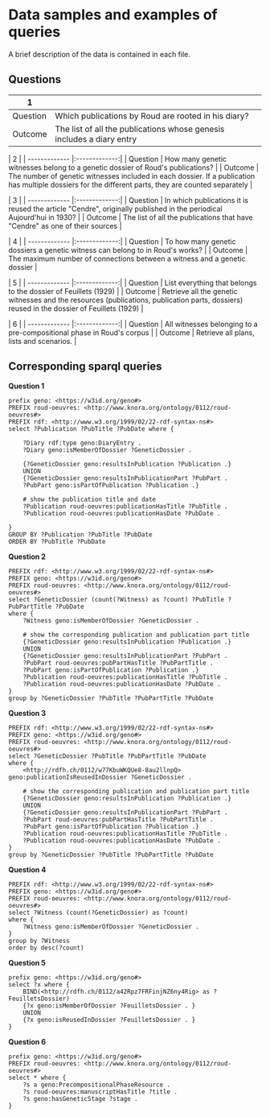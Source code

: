 
# Data samples and examples of queries

A brief description of the data is contained in each file.


## Questions


| 1 |      |
|-----|-------|
| Question | Which publications by Roud are rooted in his diary? |
| Outcome | The list of all the publications whose genesis includes a diary entry |


| 2 |
| ------------- |:-------------:|
| Question | How many genetic witnesses belong to a genetic dossier of Roud's publications? |
| Outcome | The number of genetic witnesses included in each dossier. If a publication has multiple dossiers for the different parts, they are counted separately |



| 3 |
| ------------- |:-------------:|
| Question | In which publications it is reused the article "Cendre", originally published in the periodical Aujourd'hui in 1930? |
| Outcome | The list of all the publications that have "Cendre" as one of their sources |



| 4 |
| ------------- |:-------------:|
| Question | To how many genetic dossiers a genetic witness can belong to in Roud's works? |
| Outcome | The maximum number of connections between a witness and a genetic dossier |



| 5 |
| ------------- |:-------------:|
| Question | List everything that belongs to the dossier of Feuillets (1929) |
| Outcome | Retrieve all the genetic witnesses and the resources (publications, publication parts, dossiers) reused in the dossier of Feuillets (1929) |


| 6 |
| ------------- |:-------------:|
| Question | All witnesses belonging to a pre-compositional phase in Roud's corpus |
| Outcome | Retrieve all plans, lists and scenarios. |





## Corresponding sparql queries

**Question 1**

```sparql
prefix geno: <https://w3id.org/geno#>
PREFIX roud-oeuvres: <http://www.knora.org/ontology/0112/roud-oeuvres#>
PREFIX rdf: <http://www.w3.org/1999/02/22-rdf-syntax-ns#>
select ?Publication ?PubTitle ?PubDate where { 
	
    ?Diary rdf:type geno:DiaryEntry .
    ?Diary geno:isMemberOfDossier ?GeneticDossier .
    
    {?GeneticDossier geno:resultsInPublication ?Publication .}
    UNION
    {?GeneticDossier geno:resultsInPublicationPart ?PubPart .
    ?PubPart geno:isPartOfPublication ?Publication .}
    
    # show the publication title and date
    ?Publication roud-oeuvres:publicationHasTitle ?PubTitle .
    ?Publication roud-oeuvres:publicationHasDate ?PubDate .
    
}
GROUP BY ?Publication ?PubTitle ?PubDate
ORDER BY ?PubTitle ?PubDate
```

**Question 2**

```sparql
PREFIX rdf: <http://www.w3.org/1999/02/22-rdf-syntax-ns#>
PREFIX geno: <https://w3id.org/geno#>
PREFIX roud-oeuvres: <http://www.knora.org/ontology/0112/roud-oeuvres#>
select ?GeneticDossier (count(?Witness) as ?count) ?PubTitle ?PubPartTitle ?PubDate
where { 
    ?Witness geno:isMemberOfDossier ?GeneticDossier .
    
    # show the corresponding publication and publication part title
    {?GeneticDossier geno:resultsInPublication ?Publication .}
    UNION
    {?GeneticDossier geno:resultsInPublicationPart ?PubPart .
    ?PubPart roud-oeuvres:pubPartHasTitle ?PubPartTitle .
    ?PubPart geno:isPartOfPublication ?Publication .}    
    ?Publication roud-oeuvres:publicationHasTitle ?PubTitle .
    ?Publication roud-oeuvres:publicationHasDate ?PubDate .
}
group by ?GeneticDossier ?PubTitle ?PubPartTitle ?PubDate
```

**Question 3**

```sparql
PREFIX rdf: <http://www.w3.org/1999/02/22-rdf-syntax-ns#>
PREFIX geno: <https://w3id.org/geno#>
PREFIX roud-oeuvres: <http://www.knora.org/ontology/0112/roud-oeuvres#>
select ?GeneticDossier ?PubTitle ?PubPartTitle ?PubDate
where { 
    <http://rdfh.ch/0112/w77KbuWKQUe8-8au2llnpQ> geno:publicationIsReusedInDossier ?GeneticDossier .
    
    # show the corresponding publication and publication part title
    {?GeneticDossier geno:resultsInPublication ?Publication .}
    UNION
    {?GeneticDossier geno:resultsInPublicationPart ?PubPart .
    ?PubPart roud-oeuvres:pubPartHasTitle ?PubPartTitle .
    ?PubPart geno:isPartOfPublication ?Publication .}    
    ?Publication roud-oeuvres:publicationHasTitle ?PubTitle .
    ?Publication roud-oeuvres:publicationHasDate ?PubDate .
}
group by ?GeneticDossier ?PubTitle ?PubPartTitle ?PubDate
```

**Question 4**

```sparql
PREFIX rdf: <http://www.w3.org/1999/02/22-rdf-syntax-ns#>
PREFIX geno: <https://w3id.org/geno#>
PREFIX roud-oeuvres: <http://www.knora.org/ontology/0112/roud-oeuvres#>
select ?Witness (count(?GeneticDossier) as ?count)
where { 
	?Witness geno:isMemberOfDossier ?GeneticDossier .
}
group by ?Witness
order by desc(?count)
```

**Question 5**

```sparql
prefix geno: <https://w3id.org/geno#>
select ?x where { 
    BIND(<http://rdfh.ch/0112/a42Rpz7FRFinjNZ6ny4Rig> as ?FeuilletsDossier)
    {?x geno:isMemberOfDossier ?FeuilletsDossier . }
    UNION
    {?x geno:isReusedInDossier ?FeuilletsDossier . }   
}
```

**Question 6**

```sparql
prefix geno: <https://w3id.org/geno#>
PREFIX roud-oeuvres: <http://www.knora.org/ontology/0112/roud-oeuvres#>
select * where { 
	?s a geno:PrecompositionalPhaseResource .
	?s roud-oeuvres:manuscriptHasTitle ?title .
	?s geno:hasGeneticStage ?stage .
} 
```